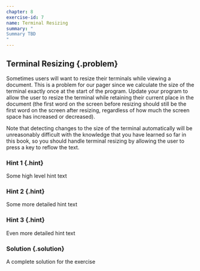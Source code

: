 ```yaml
---
chapter: 8
exercise-id: 7
name: Terminal Resizing
summary: "
Summary TBD
"
---
```


## Terminal Resizing {.problem}

Sometimes users will want to resize their terminals while viewing a
document. This is a problem for our pager since we calculate the size of the
terminal exactly once at the start of the program. Update your program to allow
the user to resize the terminal while retaining their current place in the
document (the first word on the screen before resizing should still be the first
word on the screen after resizing, regardless of how much the screen space has
increased or decreased).

Note that detecting changes to the size of the terminal automatically will be
unreasonably difficult with the knowledge that you have learned so far in this
book, so you should handle terminal resizing by allowing the user to press a key
to reflow the text.

### Hint 1 {.hint}

Some high level hint text

### Hint 2 {.hint}

Some more detailed hint text

### Hint 3 {.hint}

Even more detailed hint text

### Solution {.solution}

A complete solution for the exercise
